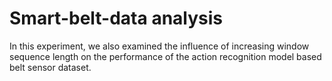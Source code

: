 # Smart-belt-data analysis 
In this  experiment, we also examined the influence of increasing window sequence length on the performance of the action recognition model based belt sensor dataset. 
